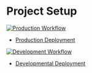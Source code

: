 # Project Setup

[![Production Workflow](https://github.com/komal-untwal/is601_proj1/actions/workflows/prod.yml/badge.svg)](https://github.com/komal-untwal/is601_proj1/actions/workflows/prod.yml)

* [Production Deployment](https://proj1-prod.herokuapp.com/)


[![Development Workflow](https://github.com/komal-untwal/is601_proj1/actions/workflows/dev.yml/badge.svg)](https://github.com/komal-untwal/is601_proj1/actions/workflows/dev.yml)

* [Developmental Deployment](https://proj1-dev.herokuapp.com/)

